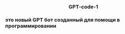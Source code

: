 <h3 align="center">GPT-code-1</h3> 

### это новый GPT бот созданный для помощи в программировании   
